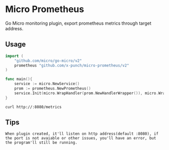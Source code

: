 # Micro Prometheus
Go Micro monitoring plugin, export prometheus metrics through target address.

## Usage
```go
import (
	"github.com/micro/go-micro/v2"
	prometheus "github.com/x-punch/micro-prometheus/v2"
)

func main(){
    service := micro.NewService()
    prom := prometheus.NewPrometheus()
    service.Init(micro.WrapHandler(prom.NewHandlerWrapper()), micro.WrapSubscriber(prom.NewSubscriberWrapper()))
}
```
```shell
curl http://:8080/metrics
```

## Tips
```
When plugin created, it'll listen on http address(default :8080), if the port is not avaiable or other issues, you'll have an error, but the program'll still be running.
```